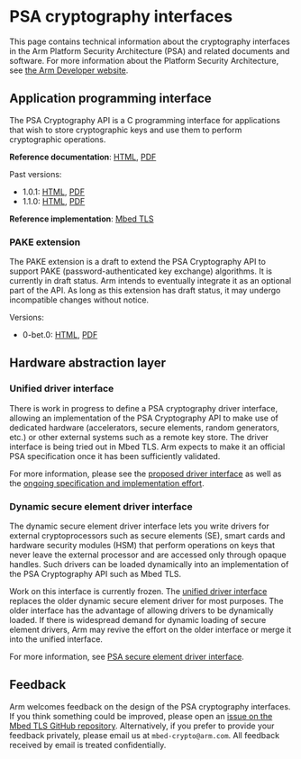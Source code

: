 # PSA cryptography interfaces

This page contains technical information about the cryptography interfaces in the Arm Platform Security Architecture (PSA) and related documents and software.
For more information about the Platform Security Architecture, see [the Arm Developer website](https://developer.arm.com/architectures/security-architectures/platform-security-architecture).

## Application programming interface

The PSA Cryptography API is a C programming interface for applications that wish to store cryptographic keys and use them to perform cryptographic operations.

**Reference documentation**:
[HTML](../html/index.html),
[PDF](../PSA_Cryptography_API_Specification.pdf)

Past versions:

* 1.0.1:
  [HTML](../1.0.1/html/index.html),
  [PDF](../1.0.1/PSA_Cryptography_API_Specification.pdf)
* 1.1.0:
  [HTML](../1.1.0/html/index.html),
  [PDF](../1.1.0/PSA_Cryptography_API_Specification.pdf)

**Reference implementation**: [Mbed TLS](https://github.com/ARMmbed/mbed-tls)

### PAKE extension

The PAKE extension is a draft to extend the PSA Cryptography API to support PAKE (password-authenticated key exchange) algorithms. It is currently in draft status. Arm intends to eventually integrate it as an optional part of the API. As long as this extension has draft status, it may undergo incompatible changes without notice.

Versions:

* 0-bet.0:
  [HTML](../1.1_PAKE_Extension.0-bet.0/html/index.html),
  [PDF](../1.1_PAKE_Extension.0-bet.0/psa_crypto_api_pake_ext.pdf)

## Hardware abstraction layer

### Unified driver interface

There is work in progress to define a PSA cryptography driver interface, allowing an implementation of the PSA Cryptography API to make use of dedicated hardware (accelerators, secure elements, random generators, etc.) or other external systems such as a remote key store.
The driver interface is being tried out in Mbed TLS. Arm expects to make it an official PSA specification once it has been sufficiently validated.

For more information, please see the [proposed driver interface](https://github.com/ARMmbed/mbedtls/blob/development/docs/proposed/psa-driver-interface.md) as well as the [ongoing specification and implementation effort](https://github.com/ARMmbed/mbedtls/issues?q=+label%3AHwDrivers+).

### Dynamic secure element driver interface

The dynamic secure element driver interface lets you write drivers for external cryptoprocessors such as secure elements (SE), smart cards and hardware security modules (HSM) that perform operations on keys that never leave the external processor and are accessed only through opaque handles.
Such drivers can be loaded dynamically into an implementation of the PSA Cryptography API such as Mbed TLS.

Work on this interface is currently frozen. The [unified driver interface](#unified-driver-interface) replaces the older dynamic secure element driver for most purposes. The older interface has the advantage of allowing drivers to be dynamically loaded. If there is widespread demand for dynamic loading of secure element drivers, Arm may revive the effort on the older interface or merge it into the unified interface.

For more information, see [PSA secure element driver interface](se/).

## Feedback

Arm welcomes feedback on the design of the PSA cryptography interfaces.
If you think something could be improved, please open an [issue on the Mbed TLS GitHub repository](https://github.com/ARMmbed/mbedtls/labels/api-spec).
Alternatively, if you prefer to provide your feedback privately, please email us at `mbed-crypto@arm.com`. All feedback received by email is treated confidentially.
